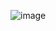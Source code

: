 ![image](https://user-images.githubusercontent.com/101075876/185781092-eb792d44-f3a3-4c2c-be7d-c785182a37f0.png)
